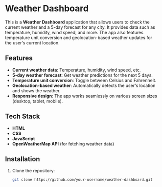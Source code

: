 # Weather Dashboard

This is a **Weather Dashboard** application that allows users to check the current weather and a 5-day forecast for any city. It provides data such as temperature, humidity, wind speed, and more. The app also features temperature unit conversion and geolocation-based weather updates for the user's current location.

## Features
- **Current weather data**: Temperature, humidity, wind speed, etc.
- **5-day weather forecast**: Get weather predictions for the next 5 days.
- **Temperature unit conversion**: Toggle between Celsius and Fahrenheit.
- **Geolocation-based weather**: Automatically detects the user's location and shows the weather.
- **Responsive design**: The app works seamlessly on various screen sizes (desktop, tablet, mobile).

## Tech Stack
- **HTML**
- **CSS**
- **JavaScript**
- **OpenWeatherMap API** (for fetching weather data)

## Installation
1. Clone the repository:
   ```bash
   git clone https://github.com/your-username/weather-dashboard.git
